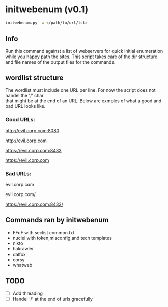 # initwebenum (v0.1)
```sh
initwebenum.py -w </path/to/url/lst>
```

## Info
Run this command against a list of webservers for quick initial enumeration while you 
happy path the sites. This script takes care of the dir structure and file names of 
the output files for the commands. 

## wordlist structure 
The wordlist must include one URL per line. For now the script does not handel the '/' char  
that might be at the end of an URL. Below are exmples of what a good and bad URL looks like. 

### Good URLs:

http://evil.corp.com:8080

http://evil.corp.com

https://evil.corp.com:8433

https://evil.corp.com

### Bad URLs:

evil.corp.com

evil.corp.com/

https://evil.corp.com:8433/

## Commands ran by initwebenum


- FFuF with seclist common.txt
- nuclei with token,misconfig,and tech templates 
- nikto
- hakrawler
- dalfox
- corsy
- whatweb

## TODO
- [ ] Add threading
- [ ] Handel '/' at the end of urls gracefully
